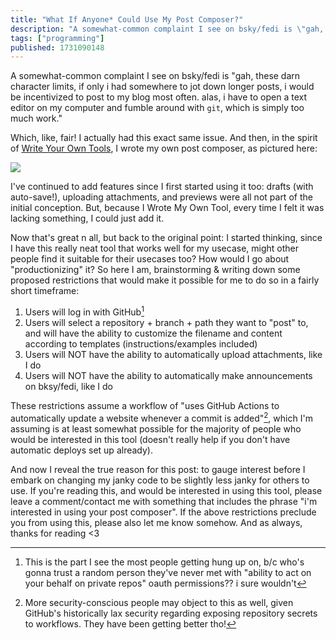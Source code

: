 ```yaml
---
title: "What If Anyone* Could Use My Post Composer?"
description: "A somewhat-common complaint I see on bsky/fedi is \"gah, these darn character limits, if only i had somewhere to jot down longer posts, i..."
tags: ["programming"]
published: 1731090148
---
```


A somewhat-common complaint I see on bsky/fedi is "gah, these darn character limits, if only i had somewhere to jot down longer posts, i would be incentivized to post to my blog most often. alas, i have to open a text editor on my computer and fumble around with `git`, which is simply too much work."

Which, like, fair! I actually had this exact same issue. And then, in the spirit of [Write Your Own Tools](https://wolfgirl.dev/blog/2024-09-28-write-your-own-tools/), I wrote my own post composer, as pictured here:

![](https://static.wolfgirl.dev/polywolf/blog/01930c42-0ba7-7ff1-a6f4-8a540781bd7d/IMG_0208.jpeg)

I've continued to add features since I first started using it too: drafts (with auto-save!), uploading attachments, and previews were all not part of the initial conception. But, because I Wrote My Own Tool, every time I felt it was lacking something, I could just add it.

Now that's great n all, but back to the original point: I started thinking, since I have this really neat tool that works well for my usecase, might other people find it suitable for their usecases too? How would I go about "productionizing" it? So here I am, brainstorming & writing down some proposed restrictions that would make it possible for me to do so in a fairly short timeframe:

1. Users will log in with GitHub[^1]
2. Users will select a repository + branch + path they want to "post" to, and will have the ability to customize the filename and content according to templates (instructions/examples included)
3. Users will NOT have the ability to automatically upload attachments, like I do
4. Users will NOT have the ability to automatically make announcements on bksy/fedi, like I do

These restrictions assume a workflow of "uses GitHub Actions to automatically update a website whenever a commit is added"[^2], which I'm assuming is at least somewhat possible for the majority of people who would be interested in this tool (doesn't really help if you don't have automatic deploys set up already).

And now I reveal the true reason for this post: to gauge interest before I embark on changing my janky code to be slightly less janky for others to use. If you're reading this, and would be interested in using this tool, please leave a comment/contact me with something that includes the phrase "i'm interested in using your post composer". If the above restrictions preclude you from using this, please also let me know somehow. And as always, thanks for reading <3

[^1]: This is the part I see the most people getting hung up on, b/c who's gonna trust a random person they've never met with "ability to act on your behalf on private repos" oauth permissions?? i sure wouldn't
[^2]: More security-conscious people may object to this as well, given GitHub's historically lax security regarding exposing repository secrets to workflows. They have been getting better tho!